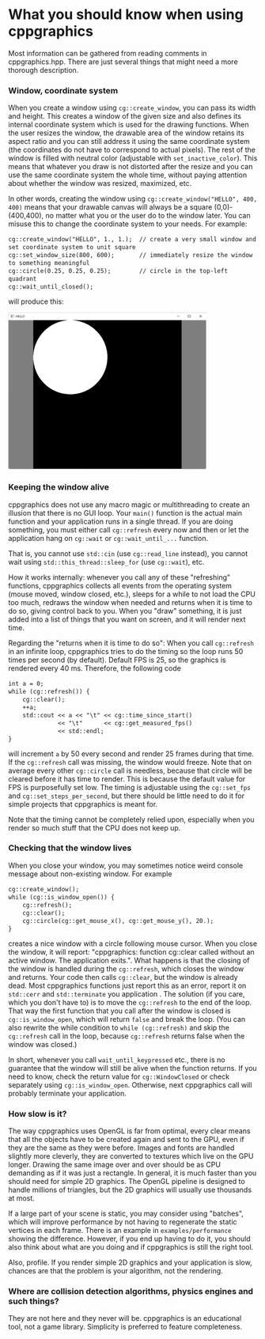# What you should know when using cppgraphics

Most information can be gathered from reading comments in cppgraphics.hpp. There are just several things that might need a more thorough description.



### Window, coordinate system

When you create a window using `cg::create_window`, you can pass its width and height. This creates a window of the given size and also defines its internal coordinate system which is used for the drawing functions. When the user resizes the window, the drawable area of the window retains its aspect ratio and you can still address it using the same coordinate system (the coordinates do not have to correspond to actual pixels). The rest of the window is filled with neutral color (adjustable with `set_inactive_color`). This means that whatever you draw is not distorted after the resize and you can use the same coordinate system the whole time, without paying attention about whether the window was resized, maximized, etc.

In other words, creating the window using `cg::create_window("HELLO", 400, 400)` means that your drawable canvas will always be a square (0,0)-(400,400), no matter what you or the user do to the window later. You can misuse this to change the coordinate system to your needs. For example:

    cg::create_window("HELLO", 1., 1.);  // create a very small window and set coordinate system to unit square
    cg::set_window_size(800, 600);       // immediately resize the window to something meaningful
    cg::circle(0.25, 0.25, 0.25);        // circle in the top-left quadrant
    cg::wait_until_closed();

will produce this:

![Coordinates](images/coordinates.png)



### Keeping the window alive

cppgraphics does not use any macro magic or multithreading to create an illusion that there is no GUI loop. Your `main()` function is the actual main function and your application runs in a single thread. If you are doing something, you must either call `cg::refresh` every now and then or let the application hang on `cg::wait` or `cg::wait_until_...` function.

That is, you cannot use `std::cin` (use `cg::read_line` instead), you cannot wait using `std::this_thread::sleep_for` (use `cg::wait`), etc.

How it works internally: whenever you call any of these "refreshing" functions, cppgraphics collects all events from the operating system (mouse moved, window closed, etc.), sleeps for a while to not load the CPU too much, redraws the window when needed and returns when it is time to do so, giving control back to you. When you "draw" something, it is just added into a list of things that you want on screen, and it will render next time.

Regarding the "returns when it is time to do so": When you call `cg::refresh` in an infinite loop, cppgraphics tries to do the timing so the loop runs 50 times per second (by default). Default FPS is 25, so the graphics is rendered every 40 ms. Therefore, the following code

    int a = 0;
    while (cg::refresh()) {
        cg::clear();
        ++a;
        std::cout << a << "\t" << cg::time_since_start()
                  << "\t"      << cg::get_measured_fps()
                  << std::endl;
    }

will increment `a` by 50 every second and render 25 frames during that time. If the `cg::refresh` call was missing, the window would freeze. Note that on average every other `cg::circle` call is needless, because that circle will be cleared before it has time to render. This is because the default value for FPS is purposefully set low. The timing is adjustable using the `cg::set_fps` and `cg::set_steps_per_second`, but there should be little need to do it for simple projects that cppgraphics is meant for.

Note that the timing cannot be completely relied upon, especially when you render so much stuff that the CPU does not keep up.



### Checking that the window lives

When you close your window, you may sometimes notice weird console message about non-existing window. For example

    cg::create_window();
    while (cg::is_window_open()) {
        cg::refresh();
        cg::clear();
        cg::circle(cg::get_mouse_x(), cg::get_mouse_y(), 20.);
    }
    
creates a nice window with a circle following mouse cursor. When you close the window, it will report: "cppgraphics:  function cg::clear called without an active window. The application exits.". What happens is that the closing of the window is handled during the `cg::refresh`, which closes the window and returns. Your code then calls `cg::clear`, but the window is already dead. Most cppgraphics functions just report this as an error, report it on `std::cerr` and `std::terminate` you application . The solution (if you care, which you don't have to) is to move the `cg::refresh` to the end of the loop. That way the first function that you call after the window is closed is `cg::is_window_open`, which will return `false` and break the loop. (You can also rewrite the while condition to `while (cg::refresh)` and skip the `cg::refresh` call in the loop, because `cg::refresh` returns false when the window was closed.)

In short, whenever you call `wait_until_keypressed` etc., there is no guarantee that the window will still be alive when the function returns. If you need to know, check the return value for `cg::WindowClosed` or check separately using `cg::is_window_open`. Otherwise, next cppgraphics call will probably terminate your application.



### How slow is it?

The way cppgraphics uses OpenGL is far from optimal, every clear means that all the objects have to be created again and sent to the GPU, even if they are the same as they were before. Images and fonts are handled slightly more cleverly, they are converted to textures which live on the GPU longer. Drawing the same image over and over should be as CPU demanding as if it was just a rectangle. In general, it is much faster than you should need for simple 2D graphics. The OpenGL pipeline is designed to handle millions of triangles, but the 2D graphics will usually use thousands at most.

If a large part of your scene is static, you may consider using "batches", which will improve performance by not having to regenerate the static vertices in each frame. There is an example in `examples/performance` showing the difference. However, if you end up having to do it, you should also think about what are you doing and if cppgraphics is still the right tool.

Also, profile. If you render simple 2D graphics and your application is slow, chances are that the problem is your algorithm, not the rendering.



### Where are collision detection algorithms, physics engines and such things?

They are not here and they never will be. cppgraphics is an educational tool, not a game library. Simplicity is preferred to feature completeness.
